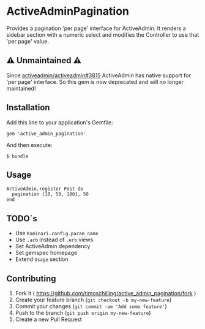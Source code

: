 # ActiveAdminPagination

Provides a pagination 'per page' interface for ActiveAdmin. It renders a sidebar section with a numeric select and modifies the Controller to use that 'per page' value.

## :warning: Unmaintained :warning:

Since [activeadmin/activeadmin#3815](https://github.com/activeadmin/activeadmin/pull/3815) ActiveAdmin has native support for 'per page' interface. So this gem is now deprecated and will no longer maintained!

## Installation

Add this line to your application's Gemfile:

    gem 'active_admin_pagination'

And then execute:

    $ bundle

## Usage

    ActiveAdmin.register Post do
      pagination [10, 50, 100], 50
    end

## TODO`s

* Use `Kaminari.config.param_name`
* Use `.arb` instead of `.erb` views
* Set ActiveAdmin dependency
* Set gemspec homepage
* Extend `Usage` section

## Contributing

1. Fork it ( https://github.com/timoschilling/active_admin_pagination/fork )
2. Create your feature branch (`git checkout -b my-new-feature`)
3. Commit your changes (`git commit -am 'Add some feature'`)
4. Push to the branch (`git push origin my-new-feature`)
5. Create a new Pull Request
